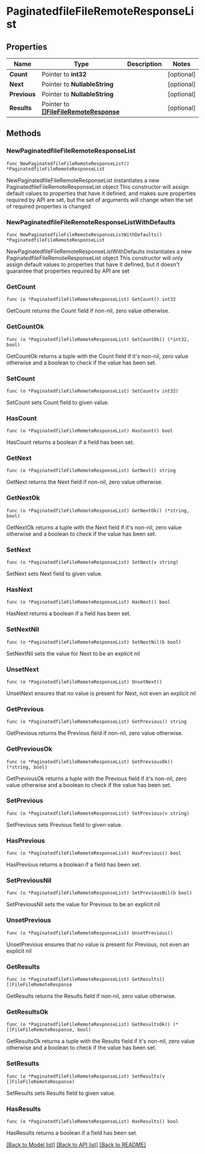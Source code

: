 # PaginatedfileFileRemoteResponseList

## Properties

Name | Type | Description | Notes
------------ | ------------- | ------------- | -------------
**Count** | Pointer to **int32** |  | [optional] 
**Next** | Pointer to **NullableString** |  | [optional] 
**Previous** | Pointer to **NullableString** |  | [optional] 
**Results** | Pointer to [**[]FileFileRemoteResponse**](FileFileRemoteResponse.md) |  | [optional] 

## Methods

### NewPaginatedfileFileRemoteResponseList

`func NewPaginatedfileFileRemoteResponseList() *PaginatedfileFileRemoteResponseList`

NewPaginatedfileFileRemoteResponseList instantiates a new PaginatedfileFileRemoteResponseList object
This constructor will assign default values to properties that have it defined,
and makes sure properties required by API are set, but the set of arguments
will change when the set of required properties is changed

### NewPaginatedfileFileRemoteResponseListWithDefaults

`func NewPaginatedfileFileRemoteResponseListWithDefaults() *PaginatedfileFileRemoteResponseList`

NewPaginatedfileFileRemoteResponseListWithDefaults instantiates a new PaginatedfileFileRemoteResponseList object
This constructor will only assign default values to properties that have it defined,
but it doesn't guarantee that properties required by API are set

### GetCount

`func (o *PaginatedfileFileRemoteResponseList) GetCount() int32`

GetCount returns the Count field if non-nil, zero value otherwise.

### GetCountOk

`func (o *PaginatedfileFileRemoteResponseList) GetCountOk() (*int32, bool)`

GetCountOk returns a tuple with the Count field if it's non-nil, zero value otherwise
and a boolean to check if the value has been set.

### SetCount

`func (o *PaginatedfileFileRemoteResponseList) SetCount(v int32)`

SetCount sets Count field to given value.

### HasCount

`func (o *PaginatedfileFileRemoteResponseList) HasCount() bool`

HasCount returns a boolean if a field has been set.

### GetNext

`func (o *PaginatedfileFileRemoteResponseList) GetNext() string`

GetNext returns the Next field if non-nil, zero value otherwise.

### GetNextOk

`func (o *PaginatedfileFileRemoteResponseList) GetNextOk() (*string, bool)`

GetNextOk returns a tuple with the Next field if it's non-nil, zero value otherwise
and a boolean to check if the value has been set.

### SetNext

`func (o *PaginatedfileFileRemoteResponseList) SetNext(v string)`

SetNext sets Next field to given value.

### HasNext

`func (o *PaginatedfileFileRemoteResponseList) HasNext() bool`

HasNext returns a boolean if a field has been set.

### SetNextNil

`func (o *PaginatedfileFileRemoteResponseList) SetNextNil(b bool)`

 SetNextNil sets the value for Next to be an explicit nil

### UnsetNext
`func (o *PaginatedfileFileRemoteResponseList) UnsetNext()`

UnsetNext ensures that no value is present for Next, not even an explicit nil
### GetPrevious

`func (o *PaginatedfileFileRemoteResponseList) GetPrevious() string`

GetPrevious returns the Previous field if non-nil, zero value otherwise.

### GetPreviousOk

`func (o *PaginatedfileFileRemoteResponseList) GetPreviousOk() (*string, bool)`

GetPreviousOk returns a tuple with the Previous field if it's non-nil, zero value otherwise
and a boolean to check if the value has been set.

### SetPrevious

`func (o *PaginatedfileFileRemoteResponseList) SetPrevious(v string)`

SetPrevious sets Previous field to given value.

### HasPrevious

`func (o *PaginatedfileFileRemoteResponseList) HasPrevious() bool`

HasPrevious returns a boolean if a field has been set.

### SetPreviousNil

`func (o *PaginatedfileFileRemoteResponseList) SetPreviousNil(b bool)`

 SetPreviousNil sets the value for Previous to be an explicit nil

### UnsetPrevious
`func (o *PaginatedfileFileRemoteResponseList) UnsetPrevious()`

UnsetPrevious ensures that no value is present for Previous, not even an explicit nil
### GetResults

`func (o *PaginatedfileFileRemoteResponseList) GetResults() []FileFileRemoteResponse`

GetResults returns the Results field if non-nil, zero value otherwise.

### GetResultsOk

`func (o *PaginatedfileFileRemoteResponseList) GetResultsOk() (*[]FileFileRemoteResponse, bool)`

GetResultsOk returns a tuple with the Results field if it's non-nil, zero value otherwise
and a boolean to check if the value has been set.

### SetResults

`func (o *PaginatedfileFileRemoteResponseList) SetResults(v []FileFileRemoteResponse)`

SetResults sets Results field to given value.

### HasResults

`func (o *PaginatedfileFileRemoteResponseList) HasResults() bool`

HasResults returns a boolean if a field has been set.


[[Back to Model list]](../README.md#documentation-for-models) [[Back to API list]](../README.md#documentation-for-api-endpoints) [[Back to README]](../README.md)


